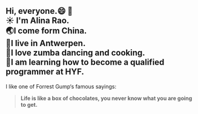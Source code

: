 Hi, everyone.:smile: :wave:  
:sunny: I'm Alina Rao.  
:earth_asia:I come form China.  
:cherry_blossom:I live in Antwerpen.  
:dolphin:I love zumba dancing and cooking.  
:hatching_chick:I am learning how to become a qualified programmer at HYF.
---
I like one of Forrest Gump‘s famous sayings:
>**Life is like a box of chocolates, you never know what you are going to get.**
